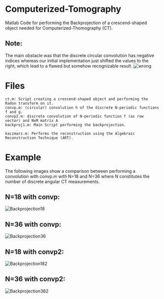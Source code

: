 # Computerized-Tomography
Matlab Code for performing the Backprojection of a crescend-shaped object needed for Computerized-Thomography (CT).

## Note: 
The main obstacle was that the discrete circular convolution has negative indices whereas our initial implementation just shifted the values to the right, which lead to a flawed but somehow recognizable result.
![wrong](https://github.com/Kogl1n/Computerized-Tomography/raw/master/wrong.png)

# Files
```
ct.m: Script creating a crescend-shaped object and performing the Radon transform on it.
convp.m: (circular) convolution h of the discrete N-periodic functions f and g.
convp2.m: discrete convolution of N-periodic function f (as row vector) and NxM matrix A
backproj1.m: Main Script performing the backprojection.

kaczmarz.m: Performs the reconstruction using the Algebraic Reconstruction Technique (ART).
```

# Example
The following images show a comparison between performing a convolution with convp.m with N=18 and N=36 where N constitutes the number of discrete angular CT measurements.
## N=18 with convp:
![Backprojection18](https://github.com/Kogl1n/Computerized-Tomography/raw/master/Crescend-Shaped%20Backprojection%20%20for%20N%3D18with%20convp1.png)
## N=36 with convp:
![Backprojection36](https://github.com/Kogl1n/Computerized-Tomography/raw/master/Crescend-Shaped%20Backprojection%20%20for%20N%3D36with%20convp1.png)

## N=18 with convp2:
![Backprojection182](https://github.com/Kogl1n/Computerized-Tomography/raw/master/Crescend-Shaped%20Backprojection%20%20for%20N%3D18with%20convp2.png)
## N=36 with convp2:
![Backprojection362](https://github.com/Kogl1n/Computerized-Tomography/raw/master/Crescend-Shaped%20Backprojection%20%20for%20N%3D36with%20convp2.png)


